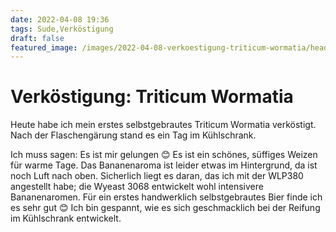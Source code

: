 ```yaml
---
date: 2022-04-08 19:36
tags: Sude,Verköstigung 
draft: false
featured_image: /images/2022-04-08-verkoestigung-triticum-wormatia/header.jpg
---
```

#  Verköstigung: Triticum Wormatia

Heute habe ich mein erstes selbstgebrautes Triticum Wormatia verköstigt. Nach der Flaschengärung stand es ein Tag im 
Kühlschrank.
<!-- PAGEBREAK --> 
Ich muss sagen: Es ist mir gelungen 😊 Es ist ein schönes, süffiges Weizen für warme Tage. 
Das Bananenaroma ist leider etwas im Hintergrund, da ist noch Luft nach oben. Sicherlich liegt es daran, das ich mit 
der WLP380 angestellt habe; die Wyeast 3068 entwickelt wohl intensivere Bananenaromen. Für ein erstes handwerklich 
selbstgebrautes Bier finde ich es sehr gut 😊 Ich bin gespannt, wie es sich geschmacklich bei der Reifung im 
Kühlschrank entwickelt.
